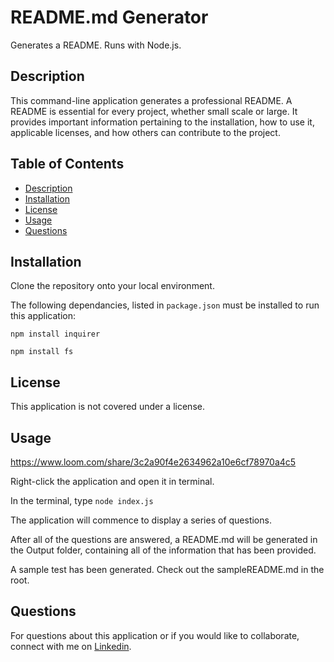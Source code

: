 # README.md Generator
Generates a README. Runs with Node.js.

## Description
This command-line application generates a professional README. A README is essential for every project, whether small scale or large. It provides important information pertaining to the installation, how to use it, applicable licenses, and how others can contribute to the project. 

## Table of Contents

  * [Description](#description)
  * [Installation](#installation)
  * [License](#license)
  * [Usage](#usage)
  * [Questions](#questions)

## Installation

Clone the repository onto your local environment. 

The following dependancies, listed in `package.json` must be installed to run this application: 

`npm install inquirer`

`npm install fs`

## License

This application is not covered under a license. 

## Usage

https://www.loom.com/share/3c2a90f4e2634962a10e6cf78970a4c5

Right-click the application and open it in terminal. 

In the terminal, type `node index.js` 

The application will commence to display a series of questions. 

After all of the questions are answered, a README.md will be generated in the Output folder, containing all of the information that has been provided. 

A sample test has been generated. Check out the sampleREADME.md in the root. 

## Questions

For questions about this application or if you would like to collaborate, connect with me on <a href="https://www.linkedin.com/in/juanita-samborski/" target="_blank">Linkedin</a>.

